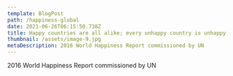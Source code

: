 ```yaml
---
template: BlogPost
path: /happiness-global
date: 2021-06-26T06:15:50.738Z
title: Happy countries are all alike; every unhappy country is unhappy in its own way (Python)
thumbnail: /assets/image-9.jpg
metaDescription: 2016 World Happiness Report commissioned by UN
---
```

2016 World Happiness Report commissioned by UN
